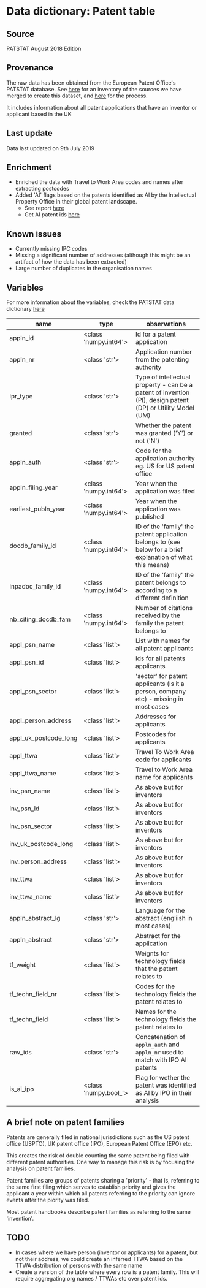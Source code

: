 # Data dictionary: Patent table

## Source

PATSTAT August 2018 Edition

## Provenance

The raw data has been obtained from the European Patent Office's PATSTAT database.
See [here](https://github.com/nestauk/patent_analysis/blob/eda/references/9_7_2019_patent_outputs_inventory.md) for an inventory of the sources we have merged to create this dataset, and [here](https://github.com/nestauk/patent_analysis/blob/eda/notebooks/02-jmg-patent_merge.ipynb) for the process.

It includes information about all patent applications that have an inventor or applicant based in the UK

## Last update

Data last updated on 9th July 2019

## Enrichment
* Enriched the data with Travel to Work Area codes and names after extracting postcodes
* Added 'AI' flags based on the patents identified as AI by the Intellectual Property Office in their global patent landscape.
  * See report [here](https://assets.publishing.service.gov.uk/government/uploads/system/uploads/attachment_data/file/808891/AI-a-worldwide-overview-of-AI-patents.pdf)
  * Get AI patent ids [here](https://www.gov.uk/government/uploads/system/uploads/attachment_data/file/808699/AI-raw-data.csv)

## Known issues

* Currently missing IPC codes
* Missing a significant number of addresses (although this might be an artifact of how the data has been extracted)
* Large number of duplicates in the organisation names

## Variables

For more information about the variables, check the PATSTAT data dictionary [here](https://github.com/nestauk/patent_analysis/blob/eda/references/patstat_data_dict.pdf)

|name|type|observations|
|----|----|----|
|appln_id|<class 'numpy.int64'>|  Id for a patent application |
|appln_nr|<class 'str'>|  Application number from the patenting authority|
|ipr_type|<class 'str'>|  Type of intellectual property - can be a patent of invention (PI), design patent (DP) or Utility Model (UM) |
|granted|<class 'str'>|  Whether the patent was granted ('Y') or not ('N') |
|appln_auth|<class 'str'>|  Code for the application authority eg. US for US patent office |
|appln_filing_year|<class 'numpy.int64'>|  Year when the application was filed |
|earliest_publn_year|<class 'numpy.int64'>|  Year when the application was published |
|docdb_family_id|<class 'numpy.int64'>|  ID of the 'family' the patent application belongs to (see below for a brief explanation of what this means) |
|inpadoc_family_id|<class 'numpy.int64'>| ID of the 'family' the patent belongs to according to a different definition  |
|nb_citing_docdb_fam|<class 'numpy.int64'>| Number of citations received by the family the patent belongs to |
|appl_psn_name|<class 'list'>|  List with names for all patent applicants |
|appl_psn_id|<class 'list'>|  Ids for all patents applicants |
|appl_psn_sector|<class 'list'>|  'sector' for patent applicants (is it a person, company etc) - missing in most cases |
|appl_person_address|<class 'list'>|  Addresses for applicants |
|appl_uk_postcode_long|<class 'list'>| Postcodes for applicants  |
|appl_ttwa|<class 'list'>| Travel To Work Area code for applicants  |
|appl_ttwa_name|<class 'list'>|  Travel to Work Area name for applicants |
|inv_psn_name|<class 'list'>|  As above but for inventors |
|inv_psn_id|<class 'list'>|  As above but for inventors |
|inv_psn_sector|<class 'list'>|  As above but for inventors |
|inv_uk_postcode_long|<class 'list'>|  As above but for inventors |
|inv_person_address|<class 'list'>|  As above but for inventors |
|inv_ttwa|<class 'list'>| As above but for inventors  |
|inv_ttwa_name|<class 'list'>|  As above but for inventors |
|appln_abstract_lg|<class 'str'>|  Language for the abstract (engliish in most cases) |
|appln_abstract|<class 'str'>|  Abstract for the application |
|tf_weight|<class 'list'>|  Weignts for technology fields that the patent relates to |
|tf_techn_field_nr|<class 'list'>|  Codes for the technology fields the patent relates to |
|tf_techn_field|<class 'list'>|  Names for the technology fields the patent relates to |
|raw_ids|<class 'str'>|  Concatenation of `appln_auth` and `appln_nr` used to match with IPO AI patents |
|is_ai_ipo|<class 'numpy.bool_'>|  Flag for wether the patent was identified as AI by IPO in their analysis |

## A brief note on patent families

Patents are generally filed in national jurisdictions such as the US patent office (USPTO), UK patent office (IPO), European Patent Office (EPO) etc.

This creates the risk of double counting the same patent being filed with different patent authorities. One way to manage this risk is by focusing the analysis on patent families.

Patent families are groups of patents sharing a 'priority' - that is, referring to the same first filing which serves to establish priority and gives the applicant a year within which all patents referring to the priority can ignore events after the piority was filed.

Most patent handbooks describe patent families as referring to the same 'invention'.

## TODO

* In cases where we have person (inventor or applicants) for a patent, but not their address, we could create an inferred TTWA based on the TTWA distribution of persons with the same name
* Create a version of the table where every row is a patent family. This will require aggregating org names / TTWAs etc over patent ids. 

